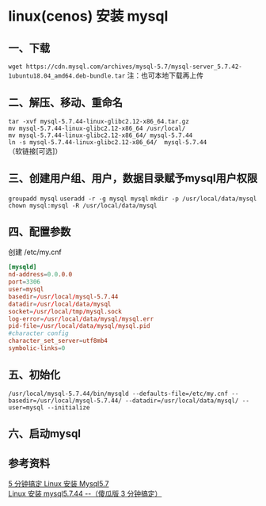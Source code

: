 # linux(cenos) 安装 mysql

## 一、下载
`wget https://cdn.mysql.com/archives/mysql-5.7/mysql-server_5.7.42-1ubuntu18.04_amd64.deb-bundle.tar`
注：也可本地下载再上传

## 二、解压、移动、重命名
`tar -xvf mysql-5.7.44-linux-glibc2.12-x86_64.tar.gz`  
`mv mysql-5.7.44-linux-glibc2.12-x86_64 /usr/local/`  
`mv mysql-5.7.44-linux-glibc2.12-x86_64/ mysql-5.7.44`  
`ln -s mysql-5.7.44-linux-glibc2.12-x86_64/  mysql-5.7.44`（软链接[可选]）  

## 三、创建用户组、用户，数据目录赋予mysql用户权限
`groupadd mysql` 
`useradd -r -g mysql mysql` 
`mkdir -p /usr/local/data/mysql` 
`chown mysql:mysql -R /usr/local/data/mysql` 

## 四、配置参数
创建 /etc/my.cnf
```conf
[mysqld]
nd-address=0.0.0.0
port=3306
user=mysql
basedir=/usr/local/mysql-5.7.44
datadir=/usr/local/data/mysql
socket=/usr/local/tmp/mysql.sock
log-error=/usr/local/data/mysql/mysql.err
pid-file=/usr/local/data/mysql/mysql.pid
#character config
character_set_server=utf8mb4
symbolic-links=0
```

## 五、初始化
`/usr/local/mysql-5.7.44/bin/mysqld --defaults-file=/etc/my.cnf --basedir=/usr/local/mysql-5.7.44/ --datadir=/usr/local/data/mysql/ --user=mysql --initialize`

## 六、启动mysql
<!-- TODO -->
## 参考资料

[5 分钟搞定 Linux 安装 Mysql5.7](https://blog.51cto.com/u_16130732/6354410)  
[Linux 安装 mysql5.7.44 --（傻瓜版 3 分钟搞定）](https://cloud.tencent.com/developer/article/1451186)
